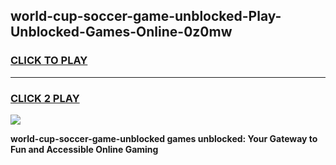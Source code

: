 
## world-cup-soccer-game-unblocked-Play-Unblocked-Games-Online-0z0mw
<h3>
<a href="https://premium76.site?title=world-cup-soccer-game-unblocked&ref=25A">CLICK TO PLAY</a></h3>
<hr>

<h3>
<a href="https://premium76.site?title=world-cup-soccer-game-unblocked&ref=25A">CLICK 2 PLAY</a>
  
</h3>

<a href="https://premium76.site?title=world-cup-soccer-game-unblocked&ref=25A"><img src="https://clearcache.store/games.png"></a>


**world-cup-soccer-game-unblocked games unblocked: Your Gateway to Fun and Accessible Online Gaming**
